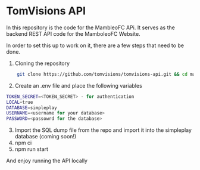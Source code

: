 # TomVisions API

In this repository is the code for the MambleoFC APi. It serves as the backend REST API code for the MamboleoFC Website.

In order to set this up to work on it, there are a few steps that need to be done.

1) Cloning the repository
```sh
    git clone https://github.com/tomvisions/tomvisions-api.git && cd mamboleofc-api
 ```
2) Create an .env file and place the following variables
```sh
TOKEN_SECRET=<TOKEN_SECRET> - for authentication
LOCAL=true
DATABASE=simpleplay
USERNAME=<username for your database> 
PASSWORD=<passowrd for the database>
```
3) Import the SQL dump file from the repo and import it into the simpleplay database (coming soon!)
4) npm ci
5) npm run start

And enjoy running the API locally
